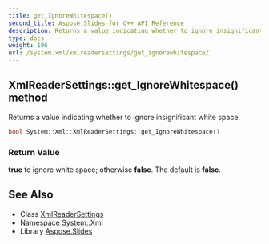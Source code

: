 ```yaml
---
title: get_IgnoreWhitespace()
second_title: Aspose.Slides for C++ API Reference
description: Returns a value indicating whether to ignore insignificant white space.
type: docs
weight: 196
url: /system.xml/xmlreadersettings/get_ignorewhitespace/
---
```

## XmlReaderSettings::get_IgnoreWhitespace() method


Returns a value indicating whether to ignore insignificant white space.

```cpp
bool System::Xml::XmlReaderSettings::get_IgnoreWhitespace()
```


### Return Value

**true** to ignore white space; otherwise **false**. The default is **false**.

## See Also

* Class [XmlReaderSettings](../)
* Namespace [System::Xml](../../)
* Library [Aspose.Slides](../../../)